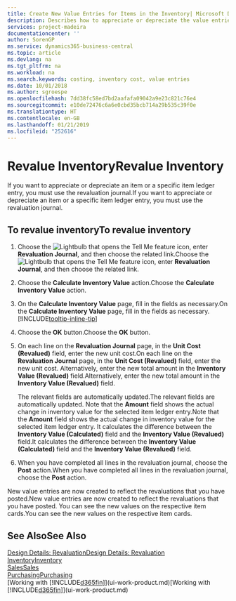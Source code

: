 ```yaml
---
title: Create New Value Entries for Items in the Inventory| Microsoft Docs
description: Describes how to appreciate or depreciate the value entries of one or more items in the inventory by posting their current, calculated value.
services: project-madeira
documentationcenter: ''
author: SorenGP
ms.service: dynamics365-business-central
ms.topic: article
ms.devlang: na
ms.tgt_pltfrm: na
ms.workload: na
ms.search.keywords: costing, inventory cost, value entries
ms.date: 10/01/2018
ms.author: sgroespe
ms.openlocfilehash: 7dd38fc58ed7bd2aafafa09042a9e23c821c76e4
ms.sourcegitcommit: e10de72476c6a6e0cbd35bcb714a29b535c39f0e
ms.translationtype: HT
ms.contentlocale: en-GB
ms.lasthandoff: 01/21/2019
ms.locfileid: "252616"
---
```

# <a name="revalue-inventory"></a><span data-ttu-id="9a0d3-103">Revalue Inventory</span><span class="sxs-lookup"><span data-stu-id="9a0d3-103">Revalue Inventory</span></span>
<span data-ttu-id="9a0d3-104">If you want to appreciate or depreciate an item or a specific item ledger entry, you must use the revaluation journal.</span><span class="sxs-lookup"><span data-stu-id="9a0d3-104">If you want to appreciate or depreciate an item or a specific item ledger entry, you must use the revaluation journal.</span></span>

## <a name="to-revalue-inventory"></a><span data-ttu-id="9a0d3-105">To revalue inventory</span><span class="sxs-lookup"><span data-stu-id="9a0d3-105">To revalue inventory</span></span>
1. <span data-ttu-id="9a0d3-106">Choose the ![Lightbulb that opens the Tell Me feature](media/ui-search/search_small.png "Tell me what you want to do") icon, enter **Revaluation Journal**, and then choose the related link.</span><span class="sxs-lookup"><span data-stu-id="9a0d3-106">Choose the ![Lightbulb that opens the Tell Me feature](media/ui-search/search_small.png "Tell me what you want to do") icon, enter **Revaluation Journal**, and then choose the related link.</span></span>
2. <span data-ttu-id="9a0d3-107">Choose the **Calculate Inventory Value** action.</span><span class="sxs-lookup"><span data-stu-id="9a0d3-107">Choose the **Calculate Inventory Value** action.</span></span>
3. <span data-ttu-id="9a0d3-108">On the **Calculate Inventory Value** page, fill in the fields as necessary.</span><span class="sxs-lookup"><span data-stu-id="9a0d3-108">On the **Calculate Inventory Value** page, fill in the fields as necessary.</span></span> [!INCLUDE[tooltip-inline-tip](includes/tooltip-inline-tip_md.md)]
4. <span data-ttu-id="9a0d3-109">Choose the **OK** button.</span><span class="sxs-lookup"><span data-stu-id="9a0d3-109">Choose the **OK** button.</span></span>
5. <span data-ttu-id="9a0d3-110">On each line on the **Revaluation Journal** page, in the **Unit Cost (Revalued)** field, enter the new unit cost.</span><span class="sxs-lookup"><span data-stu-id="9a0d3-110">On each line on the **Revaluation Journal** page, in the **Unit Cost (Revalued)** field, enter the new unit cost.</span></span> <span data-ttu-id="9a0d3-111">Alternatively, enter the new total amount in the **Inventory Value (Revalued)** field.</span><span class="sxs-lookup"><span data-stu-id="9a0d3-111">Alternatively, enter the new total amount in the **Inventory Value (Revalued)** field.</span></span>

    <span data-ttu-id="9a0d3-112">The relevant fields are automatically updated.</span><span class="sxs-lookup"><span data-stu-id="9a0d3-112">The relevant fields are automatically updated.</span></span> <span data-ttu-id="9a0d3-113">Note that the **Amount** field shows the actual change in inventory value for the selected item ledger entry.</span><span class="sxs-lookup"><span data-stu-id="9a0d3-113">Note that the **Amount** field shows the actual change in inventory value for the selected item ledger entry.</span></span> <span data-ttu-id="9a0d3-114">It calculates the difference between the **Inventory Value (Calculated)** field and the **Inventory Value (Revalued)** field.</span><span class="sxs-lookup"><span data-stu-id="9a0d3-114">It calculates the difference between the **Inventory Value (Calculated)** field and the **Inventory Value (Revalued)** field.</span></span>
6. <span data-ttu-id="9a0d3-115">When you have completed all lines in the revaluation journal, choose the **Post** action.</span><span class="sxs-lookup"><span data-stu-id="9a0d3-115">When you have completed all lines in the revaluation journal, choose the **Post** action.</span></span>

<span data-ttu-id="9a0d3-116">New value entries are now created to reflect the revaluations that you have posted.</span><span class="sxs-lookup"><span data-stu-id="9a0d3-116">New value entries are now created to reflect the revaluations that you have posted.</span></span> <span data-ttu-id="9a0d3-117">You can see the new values on the respective item cards.</span><span class="sxs-lookup"><span data-stu-id="9a0d3-117">You can see the new values on the respective item cards.</span></span>

## <a name="see-also"></a><span data-ttu-id="9a0d3-118">See Also</span><span class="sxs-lookup"><span data-stu-id="9a0d3-118">See Also</span></span>
[<span data-ttu-id="9a0d3-119">Design Details: Revaluation</span><span class="sxs-lookup"><span data-stu-id="9a0d3-119">Design Details: Revaluation</span></span>](design-details-revaluation.md)  
[<span data-ttu-id="9a0d3-120">Inventory</span><span class="sxs-lookup"><span data-stu-id="9a0d3-120">Inventory</span></span>](inventory-manage-inventory.md)  
[<span data-ttu-id="9a0d3-121">Sales</span><span class="sxs-lookup"><span data-stu-id="9a0d3-121">Sales</span></span>](sales-manage-sales.md)  
[<span data-ttu-id="9a0d3-122">Purchasing</span><span class="sxs-lookup"><span data-stu-id="9a0d3-122">Purchasing</span></span>](purchasing-manage-purchasing.md)  
<span data-ttu-id="9a0d3-123">[Working with [!INCLUDE[d365fin](includes/d365fin_md.md)]](ui-work-product.md)</span><span class="sxs-lookup"><span data-stu-id="9a0d3-123">[Working with [!INCLUDE[d365fin](includes/d365fin_md.md)]](ui-work-product.md)</span></span>
